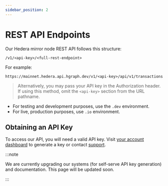 ```yaml
---
sidebar_position: 2
---
```


# REST API Endpoints

Our Hedera mirror node REST API follows this structure:

```
/v1/<api-key>/<full-rest-endpoint>
```

For example:

```
https://mainnet.hedera.api.hgraph.dev/v1/<api-key>/api/v1/transactions
```

> Alternatively, you may pass your API key in the Authorization header. If using this method, omit the `<api-key>` section from the URL pathname.

* For testing and development purposes, use the `.dev` environment.
* For live, production purposes, use `.io` environment.

## Obtaining an API Key
To access our API, you will need a valid API key. Visit [your account dashboard](https://console.hgraph.io) to generate a key or contact [support](/support).

:::note

We are currently upgrading our systems (for self-serve API key generation) and documentation. This page will be updated soon.

:::
